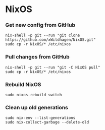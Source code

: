 # NixOS

### Get new config from GitHub
```
nix-shell -p git --run "git clone https://github.com/xWildhagen/NixOS.git"
sudo cp -r NixOS/* /etc/nixos
```

### Pull changes from GitHub
```
nix-shell -p git --run "git -C NixOS pull"
sudo cp -r NixOS/* /etc/nixos
```

### Rebuild NixOS
```
sudo nixos-rebuild switch
```

### Clean up old generations 
```
sudo nix-env --list-generations
sudo nix-collect-garbage --delete-old
```